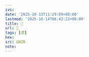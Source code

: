 ```yaml
---
ivs:
date: '2025-10-13T11:29:09+08:00'
lastmod: '2025-10-14T06:42:23+08:00'
title: 󰠒
url: 󰠒
tags: [㵗]
hex: 
src: GHZR
note:
---
```

